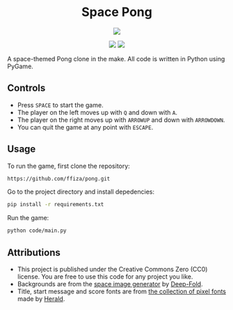 <div align="center">
    <h1>Space Pong</h1>
</div>

<p align="center">
    <a href="https://www.python.org/"><img src="https://forthebadge.com/images/badges/made-with-python.svg"></a>
</p>

<p align="center">
    <a href="https://github.com/ffiza/pong/blob/main/LICENSE"><img src="https://img.shields.io/github/license/ffiza/pong?style=flat&logo=GNU&labelColor=2B2D2F"></a>
    <a href="https://www.codefactor.io/repository/github/ffiza/pong"><img src="https://img.shields.io/codefactor/grade/github/ffiza/pong?style=flat&logo=CodeFactor&labelColor=2B2D2F"></a>
</p>

A space-themed Pong clone in the make. All code is written in Python using 
PyGame.

## Controls

- Press `SPACE` to start the game.
- The player on the left moves up with `Q` and down with `A`.
- The player on the right moves up with `ARROWUP` and down with `ARROWDOWN`.
- You can quit the game at any point with `ESCAPE`.

## Usage

To run the game, first clone the repository: 
```bash
https://github.com/ffiza/pong.git
```

Go to the project directory and install depedencies:
```bash
pip install -r requirements.txt
```

Run the game:
```bash
python code/main.py
```

## Attributions

* This project is published under the Creative Commons Zero
(CC0) license. You are free to use this code for any project you like.
* Backgrounds are from the
[space image generator](https://deep-fold.itch.io/space-background-generator)
by [Deep-Fold](https://deep-fold.itch.io/).
* Title, start message and score fonts are from
[the collection of pixel fonts](https://heraldod.itch.io/bitmap-fonts)
made by [Herald](https://heraldod.itch.io/).
